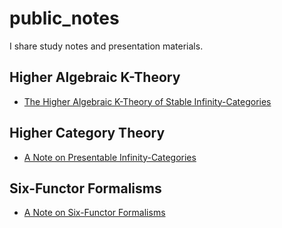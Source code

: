# public_notes

I share study notes and presentation materials.

## Higher Algebraic K-Theory 

- [The Higher Algebraic K-Theory of Stable Infinity-Categories](https://github.com/Yonoha/public_notes/blob/main/algebraic_k_theory/algebraic_k_theory.pdf)

## Higher Category Theory

- [A Note on Presentable Infinity-Categories](https://github.com/Yonoha/public_notes/blob/main/presentable_category/presentable_category.pdf)

## Six-Functor Formalisms
- [A Note on Six-Functor Formalisms](https://github.com/Yonoha/public_notes/blob/main/six_functor_formalisms/six_functor_formalisms.pdf)